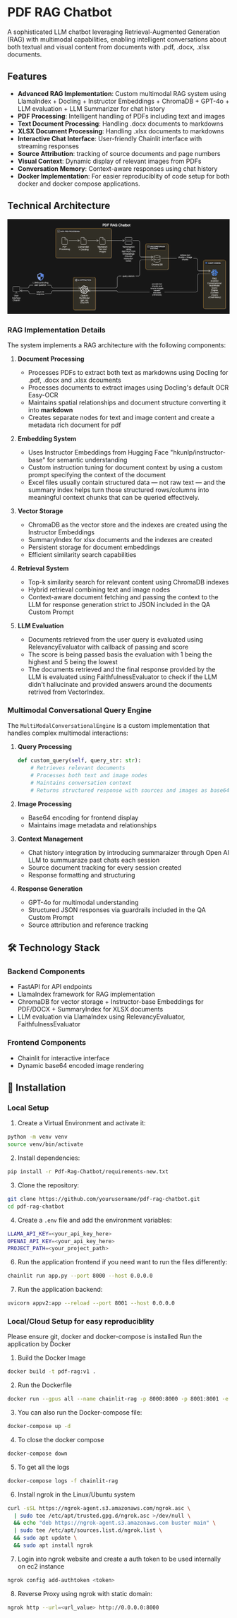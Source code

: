# PDF RAG Chatbot

A sophisticated LLM chatbot leveraging Retrieval-Augmented Generation (RAG) with multimodal capabilities, enabling intelligent conversations about both textual and visual content from documents with .pdf, .docx, .xlsx documents.

## Features

- **Advanced RAG Implementation**: Custom multimodal RAG system using LlamaIndex + Docling + Instructor Embeddings + ChromaDB + GPT-4o + LLM evaluation + LLM Summarizer for chat history
- **PDF Processing**: Intelligent handling of PDFs including text and images
- **Text Document Processing**: Handling .docx documents to markdowns
- **XLSX Document Processing**: Handling .xlsx documents to markdowns
- **Interactive Chat Interface**: User-friendly Chainlit interface with streaming responses
- **Source Attribution**: tracking of source documents and page numbers
- **Visual Context**: Dynamic display of relevant images from PDFs
- **Conversation Memory**: Context-aware responses using chat history
- **Docker Implementation**: For easier reproduciblity of code setup for both docker and docker compose applications.

## Technical Architecture
![Architecture](pdf-rag-chat.png)
### RAG Implementation Details

The system implements a RAG architecture with the following components:

1. **Document Processing**
   - Processes PDFs to extract both text as markdowns using Docling for .pdf, .docx and .xlsx dcouments
   - Processes documents to extract images using Docling's default OCR Easy-OCR
   - Maintains spatial relationships and document structure converting it into **markdown**
   - Creates separate nodes for text and image content and create a metadata rich document for pdf

2. **Embedding System**
   - Uses Instructor Embeddings from Hugging Face "hkunlp/instructor-base" for semantic understanding
   - Custom instruction tuning for document context by using a custom prompt specifying the context of the document
   - Excel files usually contain structured data — not raw text — and the summary index helps turn those structured rows/columns into meaningful context chunks that can be queried effectively.

3. **Vector Storage**
   - ChromaDB as the vector store and the indexes are created using the Instructor Embeddings
   - SummaryIndex for xlsx documents and the indexes are created
   - Persistent storage for document embeddings
   - Efficient similarity search capabilities

4. **Retrieval System**
   - Top-k similarity search for relevant content using ChromaDB indexes
   - Hybrid retrieval combining text and image nodes
   - Context-aware document fetching and passing the context to the LLM for response generation strict to JSON included in the QA Custom Prompt

5. **LLM Evaluation**
   - Documents retrieved from the user query is evaluated using RelevancyEvaluator with callback of passing and score
   - The score is being passed basis the evaluation with 1 being the highest and 5 being the lowest
   - The documents retrieved and the final response provided by the LLM is evaluated using FaithfulnessEvaluator to check if the LLM didn't hallucinate and provided answers around the documents retrived from VectorIndex.

### Multimodal Conversational Query Engine

The `MultiModalConversationalEngine` is a custom implementation that handles complex multimodal interactions:

1. **Query Processing**
   ```python
   def custom_query(self, query_str: str):
       # Retrieves relevant documents
       # Processes both text and image nodes
       # Maintains conversation context
       # Returns structured response with sources and images as base64 encoded strings
   ```
2. **Image Processing**
   - Base64 encoding for frontend display
   - Maintains image metadata and relationships

3. **Context Management**
   - Chat history integration by introducing summaraizer through Open AI LLM to summuaraze past chats each session
   - Source document tracking for every session created
   - Response formatting and structuring

4. **Response Generation**
   - GPT-4o for multimodal understanding
   - Structured JSON responses via guardrails included in the QA Custom Prompt
   - Source attribution and reference tracking

## 🛠️ Technology Stack

### Backend Components
- FastAPI for API endpoints
- LlamaIndex framework for RAG implementation
- ChromaDB for vector storage + Instructor-base Embeddings for PDF/DOCX + SummaryIndex for XLSX documents 
- LLM evaluation via LlamaIndex using RelevancyEvaluator, FaithfulnessEvaluator

### Frontend Components
- Chainlit for interactive interface
- Dynamic base64 encoded image rendering

## 🚀 Installation

### Local Setup

1. Create a Virtual Environment and activate it:

```bash
python -m venv venv
source venv/bin/activate
```
2. Install dependencies:

```bash
pip install -r Pdf-Rag-Chatbot/requirements-new.txt
``` 
3. Clone the repository:

```bash
git clone https://github.com/yourusername/pdf-rag-chatbot.git
cd pdf-rag-chatbot
```
4. Create a `.env` file and add the environment variables:

```bash
LLAMA_API_KEY=<your_api_key_here>
OPENAI_API_KEY=<your_api_key_here>
PROJECT_PATH=<your_project_path>
```
6. Run the application frontend if you need want to run the files differently:

```bash
chainlit run app.py --port 8000 --host 0.0.0.0
```
7. Run the application backend:

```bash
uvicorn appv2:app --reload --port 8001 --host 0.0.0.0
```

### Local/Cloud Setup for easy reproduciblity 
Please ensure git, docker and docker-compose is installed Run the application by Docker
1. Build the Docker Image 
```bash
docker build -t pdf-rag:v1 .
```

2. Run the Dockerfile
```bash
docker run --gpus all --name chainlit-rag -p 8000:8000 -p 8001:8001 -e OPENAI_API_KEY=<your_api_key_here > -e LLAMA_CLOUD_API_KEY=<your_api_key_here > -e DOCLING_ARTIFACTS_PATH=/root/.cache/docling/models -v "$(pwd)/backend/chroma_db2/:/app/backend/chroma_db2/" -v "$(pwd)/backend/data_images/:/app/backend/data_images/" pdf-rag:v1
```

3. You can also run the Docker-compose file:
```bash
docker-compose up -d
```

4. To close the docker compose
```bash
docker-compose down
```

5. To get all the logs 
```bash
docker-compose logs -f chainlit-rag
```

6. Install ngrok in the Linux/Ubuntu system

```bash
curl -sSL https://ngrok-agent.s3.amazonaws.com/ngrok.asc \
  | sudo tee /etc/apt/trusted.gpg.d/ngrok.asc >/dev/null \
  && echo "deb https://ngrok-agent.s3.amazonaws.com buster main" \
  | sudo tee /etc/apt/sources.list.d/ngrok.list \
  && sudo apt update \
  && sudo apt install ngrok
```
7. Login into ngrok website and create a auth token to be used internally on ec2 instance

```bash
ngrok config add-authtoken <token>
```
8. Reverse Proxy using ngrok with static domain:

```bash
ngrok http --url=<url_value> http://0.0.0.0:8000
```
